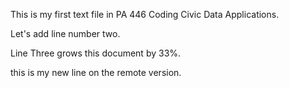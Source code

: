 This is my first text file in PA 446 Coding Civic Data Applications. 

Let's add line number two. 

Line Three grows this document by 33%. 

this is my new line on the remote version. 
